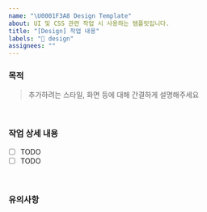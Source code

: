 ```yaml
---
name: "\U0001F3A8 Design Template"
about: UI 및 CSS 관련 작업 시 사용하는 템플릿입니다.
title: "[Design] 작업 내용"
labels: "💄 design"
assignees: ""
---
```


### 목적

> 추가하려는 스타일, 화면 등에 대해 간결하게 설명해주세요

<br />

### 작업 상세 내용

- [ ] TODO
- [ ] TODO

<br />

### 유의사항

<br />
